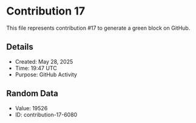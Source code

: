 # Contribution 17

This file represents contribution #17 to generate a green block on GitHub.

## Details
- Created: May 28, 2025
- Time: 19:47 UTC
- Purpose: GitHub Activity

## Random Data
- Value: 19526
- ID: contribution-17-6080
